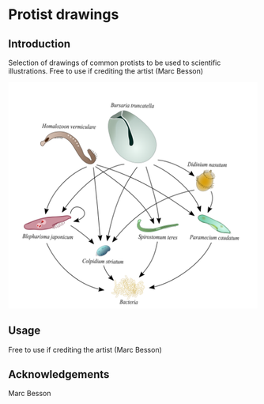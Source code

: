 # Protist drawings

## Introduction

Selection of drawings of common protists to be used to scientific illustrations. Free to use if crediting the artist (Marc Besson)

![plot](Community_network_levels.png)

## Usage

Free to use if crediting the artist (Marc Besson)

## Acknowledgements 

Marc Besson